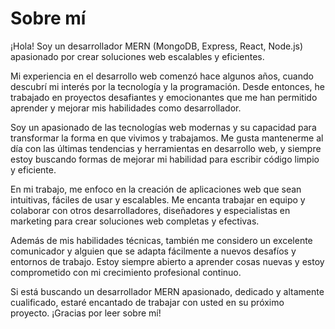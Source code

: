 # Sobre mí
¡Hola! Soy un desarrollador MERN (MongoDB, Express, React, Node.js) apasionado por crear soluciones web escalables y eficientes.

Mi experiencia en el desarrollo web comenzó hace algunos años, cuando descubrí mi interés por la tecnología y la programación. Desde entonces, he trabajado en proyectos desafiantes y emocionantes que me han permitido aprender y mejorar mis habilidades como desarrollador.

Soy un apasionado de las tecnologías web modernas y su capacidad para transformar la forma en que vivimos y trabajamos. Me gusta mantenerme al día con las últimas tendencias y herramientas en desarrollo web, y siempre estoy buscando formas de mejorar mi habilidad para escribir código limpio y eficiente.

En mi trabajo, me enfoco en la creación de aplicaciones web que sean intuitivas, fáciles de usar y escalables. Me encanta trabajar en equipo y colaborar con otros desarrolladores, diseñadores y especialistas en marketing para crear soluciones web completas y efectivas.

Además de mis habilidades técnicas, también me considero un excelente comunicador y alguien que se adapta fácilmente a nuevos desafíos y entornos de trabajo. Estoy siempre abierto a aprender cosas nuevas y estoy comprometido con mi crecimiento profesional continuo.

Si está buscando un desarrollador MERN apasionado, dedicado y altamente cualificado, estaré encantado de trabajar con usted en su próximo proyecto. ¡Gracias por leer sobre mí!
